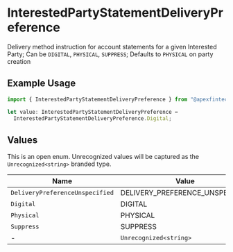 # InterestedPartyStatementDeliveryPreference

Delivery method instruction for account statements for a given Interested Party; Can be `DIGITAL`, `PHYSICAL`, `SUPPRESS`; Defaults to `PHYSICAL` on party creation

## Example Usage

```typescript
import { InterestedPartyStatementDeliveryPreference } from "@apexfintechsolutions/ascend-sdk/models/components";

let value: InterestedPartyStatementDeliveryPreference =
  InterestedPartyStatementDeliveryPreference.Digital;
```

## Values

This is an open enum. Unrecognized values will be captured as the `Unrecognized<string>` branded type.

| Name                            | Value                           |
| ------------------------------- | ------------------------------- |
| `DeliveryPreferenceUnspecified` | DELIVERY_PREFERENCE_UNSPECIFIED |
| `Digital`                       | DIGITAL                         |
| `Physical`                      | PHYSICAL                        |
| `Suppress`                      | SUPPRESS                        |
| -                               | `Unrecognized<string>`          |